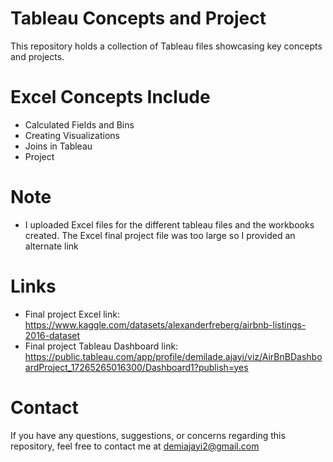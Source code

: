 # Tableau Concepts and Project
This repository holds a collection of Tableau files showcasing key concepts and projects.

# Excel Concepts Include
- Calculated Fields and Bins
- Creating Visualizations
- Joins in Tableau
- Project

# Note
- I uploaded Excel files for the different tableau files and the workbooks created. The Excel final project file was too large so I provided an alternate link

# Links
- Final project Excel link: https://www.kaggle.com/datasets/alexanderfreberg/airbnb-listings-2016-dataset
- Final project Tableau Dashboard link: https://public.tableau.com/app/profile/demilade.ajayi/viz/AirBnBDashboardProject_17265265016300/Dashboard1?publish=yes

# Contact
If you have any questions, suggestions, or concerns regarding this repository, feel free to contact me at demiajayi2@gmail.com
